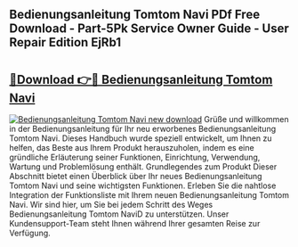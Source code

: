 ## Bedienungsanleitung Tomtom Navi PDf Free Download - Part-5Pk Service Owner Guide - User Repair Edition EjRb1

# <h2><a href="http://df0aumq.blite.top/?on=Bedienungsanleitung+Tomtom+Navi">🔗Download 👉🔴 Bedienungsanleitung Tomtom Navi</a></h2>

[![Bedienungsanleitung Tomtom Navi new download](https://i.imgur.com/lujVjoI.png)](http://df0aumq.blite.top/?on=Bedienungsanleitung+Tomtom+Navi)
Grüße und willkommen in der Bedienungsanleitung für Ihr neu erworbenes Bedienungsanleitung Tomtom Navi. Dieses Handbuch wurde speziell entwickelt, um Ihnen zu helfen, das Beste aus Ihrem Produkt herauszuholen, indem es eine gründliche Erläuterung seiner Funktionen, Einrichtung, Verwendung, Wartung und Problemlösung enthält. Grundlegendes zum Produkt Dieser Abschnitt bietet einen Überblick über Ihr neues Bedienungsanleitung Tomtom Navi und seine wichtigsten Funktionen. Erleben Sie die nahtlose Integration der Funktionsliste mit Ihrem neuen Bedienungsanleitung Tomtom Navi. Wir sind hier, um Sie bei jedem Schritt des Weges Bedienungsanleitung Tomtom NaviD zu unterstützen. Unser Kundensupport-Team steht Ihnen während Ihrer gesamten Reise zur Verfügung.
